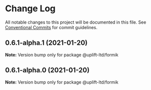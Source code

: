 # Change Log

All notable changes to this project will be documented in this file.
See [Conventional Commits](https://conventionalcommits.org) for commit guidelines.

## 0.6.1-alpha.1 (2021-01-20)

**Note:** Version bump only for package @uplift-ltd/formik





## 0.6.1-alpha.0 (2021-01-20)

**Note:** Version bump only for package @uplift-ltd/formik
